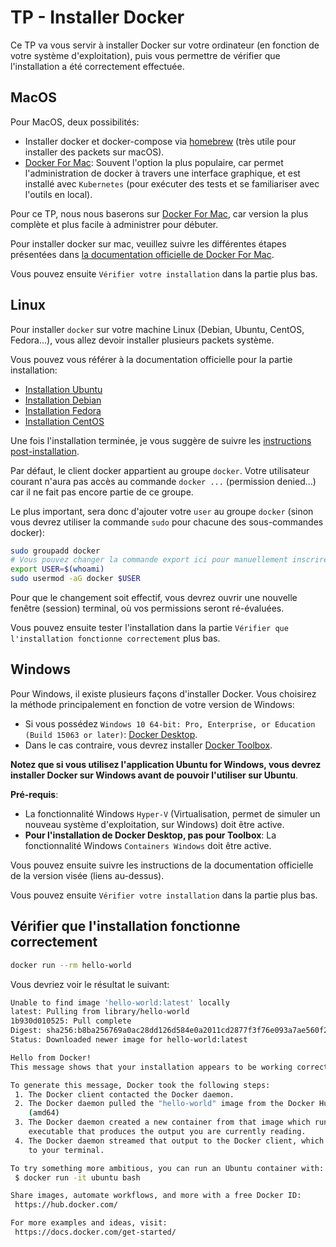 # TP - Installer Docker

Ce TP va vous servir à installer Docker sur votre ordinateur (en fonction de votre système d'exploitation), puis vous permettre de vérifier que l'installation a été correctement effectuée.

## MacOS

Pour MacOS, deux possibilités:
- Installer docker et docker-compose via [homebrew](https://brew.sh/index_fr) (très utile pour installer des packets sur macOS).
- [Docker For Mac](https://docs.docker.com/docker-for-mac/install/): Souvent l'option la plus populaire, car permet l'administration de docker à travers une interface graphique, et est installé avec `Kubernetes` (pour exécuter des tests et se familiariser avec l'outils en local).

Pour ce TP, nous nous baserons sur [Docker For Mac](https://docs.docker.com/docker-for-mac/install/), car version la plus complète et plus facile à administrer pour débuter.


Pour installer docker sur mac, veuillez suivre les différentes étapes présentées dans [la documentation officielle de Docker For Mac](https://docs.docker.com/docker-for-mac/install/).

Vous pouvez ensuite `Vérifier votre installation` dans la partie plus bas.

## Linux

Pour installer `docker` sur votre machine Linux (Debian, Ubuntu, CentOS, Fedora...), vous allez devoir installer plusieurs packets système.

Vous pouvez vous référer à la documentation officielle pour la partie installation:
- [Installation Ubuntu](https://docs.docker.com/install/linux/docker-ce/ubuntu/)
- [Installation Debian](https://docs.docker.com/install/linux/docker-ce/debian/)
- [Installation Fedora](https://docs.docker.com/install/linux/docker-ce/fedora/)
- [Installation CentOS](https://docs.docker.com/install/linux/docker-ce/centos/)

Une fois l'installation terminée, je vous suggère de suivre les [instructions post-installation](https://docs.docker.com/install/linux/linux-postinstall/).

Par défaut, le client docker appartient au groupe `docker`. Votre utilisateur courant n'aura pas accès au commande `docker ...` (permission denied...) car il ne fait pas encore partie de ce groupe.

Le plus important, sera donc d'ajouter votre `user` au groupe `docker` (sinon vous devrez utiliser la commande `sudo` pour chacune des sous-commandes docker):
```bash
sudo groupadd docker
# Vous pouvez changer la commande export ici pour manuellement inscrire le nom de l'utilisateur à ajouter au groupe docker, ici, l'utilisateur courant sera utilisé
export USER=$(whoami)
sudo usermod -aG docker $USER
```

Pour que le changement soit effectif, vous devrez ouvrir une nouvelle fenêtre (session) terminal, où vos permissions seront ré-évaluées.

Vous pouvez ensuite tester l'installation dans la partie `Vérifier que l'installation fonctionne correctement` plus bas.

## Windows

Pour Windows, il existe plusieurs façons d'installer Docker. Vous choisirez la méthode principalement en fonction de votre version de Windows:
- Si vous possédez `Windows 10 64-bit: Pro, Enterprise, or Education (Build 15063 or later)`: [Docker Desktop](https://docs.docker.com/docker-for-windows/install/).
- Dans le cas contraire, vous devrez installer [Docker Toolbox](https://docs.docker.com/toolbox/toolbox_install_windows/).

**Notez que si vous utilisez l'application Ubuntu for Windows, vous devrez installer Docker sur Windows avant de pouvoir l'utiliser sur Ubuntu**.

**Pré-requis**:
- La fonctionnalité Windows `Hyper-V` (Virtualisation, permet de simuler un nouveau système d'exploitation, sur Windows) doit être active.
- **Pour l'installation de Docker Desktop, pas pour Toolbox**: La fonctionnalité Windows `Containers Windows` doit être active.

Vous pouvez ensuite suivre les instructions de la documentation officielle de la version visée (liens au-dessus).

Vous pouvez ensuite `Vérifier votre installation` dans la partie plus bas.

## Vérifier que l'installation fonctionne correctement

```bash
docker run --rm hello-world
```
Vous devriez voir le résultat le suivant:
```bash
Unable to find image 'hello-world:latest' locally
latest: Pulling from library/hello-world
1b930d010525: Pull complete 
Digest: sha256:b8ba256769a0ac28dd126d584e0a2011cd2877f3f76e093a7ae560f2a5301c00
Status: Downloaded newer image for hello-world:latest

Hello from Docker!
This message shows that your installation appears to be working correctly.

To generate this message, Docker took the following steps:
 1. The Docker client contacted the Docker daemon.
 2. The Docker daemon pulled the "hello-world" image from the Docker Hub.
    (amd64)
 3. The Docker daemon created a new container from that image which runs the
    executable that produces the output you are currently reading.
 4. The Docker daemon streamed that output to the Docker client, which sent it
    to your terminal.

To try something more ambitious, you can run an Ubuntu container with:
 $ docker run -it ubuntu bash

Share images, automate workflows, and more with a free Docker ID:
 https://hub.docker.com/

For more examples and ideas, visit:
 https://docs.docker.com/get-started/
```
